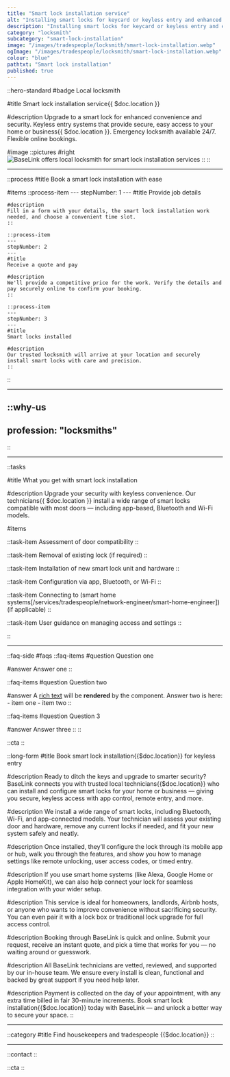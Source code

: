 ```yaml
---
title: "Smart lock installation service"
alt: "Installing smart locks for keycard or keyless entry and enhanced security control"
description: "Installing smart locks for keycard or keyless entry and enhanced security control"
category: "locksmith"
subcategory: "smart-lock-installation"
image: "/images/tradespeople/locksmith/smart-lock-installation.webp"
ogImage: "/images/tradespeople/locksmith/smart-lock-installation.webp"
colour: "blue"
pathtxt: "Smart lock installation"
published: true
---
```


::hero-standard
#badge
Local locksmith

#title
Smart lock installation service{{ $doc.location }}

#description
Upgrade to a smart lock for enhanced convenience and security. Keyless entry systems that provide secure, easy access to your home or business{{ $doc.location }}. Emergency locksmith available 24/7. Flexible online bookings.

#image
    ::pictures
    #right
    ![BaseLink offers local locksmith for smart lock installation services](/images/tradespeople/locksmith/smart-lock-installation.webp)
    ::
::

---

::process
#title
Book a smart lock installation with ease

#items
    ::process-item
    ---
    stepNumber: 1
    ---
    #title
    Provide job details

    #description
    Fill in a form with your details, the smart lock installation work needed, and choose a convenient time slot.
    ::
    
    ::process-item
    ---
    stepNumber: 2
    ---
    #title
    Receive a quote and pay

    #description
    We'll provide a competitive price for the work. Verify the details and pay securely online to confirm your booking.
    ::

    ::process-item
    ---
    stepNumber: 3
    ---
    #title
    Smart locks installed

    #description
    Our trusted locksmith will arrive at your location and securely install smart locks with care and precision.
    ::
::

---

::why-us
---
profession: "locksmiths"
---
::

---

::tasks

#title
What you get with smart lock installation

#description
Upgrade your security with keyless convenience. Our technicians{{ $doc.location }} install a wide range of smart locks compatible with most doors — including app-based, Bluetooth and Wi-Fi models.

#items

  ::task-item
  Assessment of door compatibility
  ::

  ::task-item
  Removal of existing lock (if required)
  ::

  ::task-item
  Installation of new smart lock unit and hardware
  ::

  ::task-item
  Configuration via app, Bluetooth, or Wi-Fi
  ::

  ::task-item
  Connecting to (smart home systems[/services/tradespeople/network-engineer/smart-home-engineer]) (if applicable)
  ::

  ::task-item
  User guidance on managing access and settings
  ::

::

---

::faq-side
#faqs
  ::faq-items
  #question
  Question one

  #answer
  Answer one
  ::

  ::faq-items
  #question
  Question two

  #answer
  A [rich text](/services/commercial-cleaning) will be **rendered** by the component.
  Answer two is here:
    - item one
    - item two
  ::

  ::faq-items
  #question
  Question 3

  #answer
  Answer three
  ::
::

::cta
::

::long-form
#title
Book smart lock installation{{$doc.location}} for keyless entry

#description
Ready to ditch the keys and upgrade to smarter security? BaseLink connects you with trusted local technicians{{$doc.location}} who can install and configure smart locks for your home or business — giving you secure, keyless access with app control, remote entry, and more.

#description
We install a wide range of smart locks, including Bluetooth, Wi-Fi, and app-connected models. Your technician will assess your existing door and hardware, remove any current locks if needed, and fit your new system safely and neatly.

#description
Once installed, they’ll configure the lock through its mobile app or hub, walk you through the features, and show you how to manage settings like remote unlocking, user access codes, or timed entry.

#description
If you use smart home systems (like Alexa, Google Home or Apple HomeKit), we can also help connect your lock for seamless integration with your wider setup.

#description
This service is ideal for homeowners, landlords, Airbnb hosts, or anyone who wants to improve convenience without sacrificing security. You can even pair it with a lock box or traditional lock upgrade for full access control.

#description
Booking through BaseLink is quick and online. Submit your request, receive an instant quote, and pick a time that works for you — no waiting around or guesswork.

#description
All BaseLink technicians are vetted, reviewed, and supported by our in-house team. We ensure every install is clean, functional and backed by great support if you need help later.

#description
Payment is collected on the day of your appointment, with any extra time billed in fair 30-minute increments. Book smart lock installation{{$doc.location}} today with BaseLink — and unlock a better way to secure your space.
::

---

::category
#title
Find housekeepers and tradespeople {{$doc.location}}
::

---

::contact
::

::cta
::